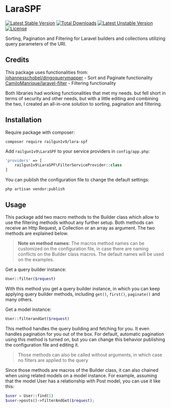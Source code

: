 # LaraSPF
[![Latest Stable Version](https://poser.pugx.org/railgun1v9/lara-spf/v/stable)](https://packagist.org/packages/railgun1v9/lara-spf)
[![Total Downloads](https://poser.pugx.org/railgun1v9/lara-spf/downloads)](https://packagist.org/packages/railgun1v9/lara-spf)
[![Latest Unstable Version](https://poser.pugx.org/railgun1v9/lara-spf/v/unstable)](https://packagist.org/packages/railgun1v9/lara-spf)
[![License](https://poser.pugx.org/railgun1v9/lara-spf/license)](https://packagist.org/packages/railgun1v9/lara-spf)

Sorting, Pagination and Filtering for Laravel builders and collections utilizing query parameters of the URI.

## Credits

This package uses functionalities from:
[johannesschobel/dingoquerymapper](https://github.com/johannesschobel/dingoquerymapper) - Sort and Paginate functionality
[CamiloManrique/laravel-filter](https://github.com/CamiloManrique/laravel-filter) - Filtering functionality

Both libraries had working functionalities that met my needs. but fell short in terms of security and other needs, but with a little editing and combining the two, I created an all-in-one solution to sorting, pagination and filtering.

## Installation

Require package with composer:

`composer require railgun1v9/lara-spf`

Add `railgun1v9\LaraSPF` to your service providers in `config/app.php`:

```php
'providers' => [
    railgun1v9\LaraSPF\FilterServiceProvider::class
]

```

You can publish the configuration file to change the default settings:

```
php artisan vendor:publish
```

## Usage

This package add two macro methods to the Builder class which allow to use the filtering methods without any further setup. Both methods can receive an Http Request, a Collection or an array as argument. The two methods are explained below.

> **Note on method names:** The macros method names can be customized on the configuration file, in case there are naming conflicts on the Builder class macros. The default names will be used on the examples.

Get a query builder instance:

```php
User::filter($request)
```
 
 With this method you get a query builder instance, in which you can keep applying query builder methods, including `get()`, `first()`, `paginate()` and many others.
  
Get a model instance:

```php
User::filterandGet($request)
```

This method handles the query building and fetching for you. It even handles pagination for you out of the box. For default, automatic pagination using this method is turned on, but you can change this behavior publishing the configuration file and editing it.

> Those methods can also be called without arguments, in which case no filters are applied to the query

Since those methods are macros of the Builder class, it can also chained when using related models on a model instance. For example, assuming that the model User has a relationship with Post model, you can use it like this:

```php
$user = User::find(1)
$user->posts()->filterAndGet($request);
```
